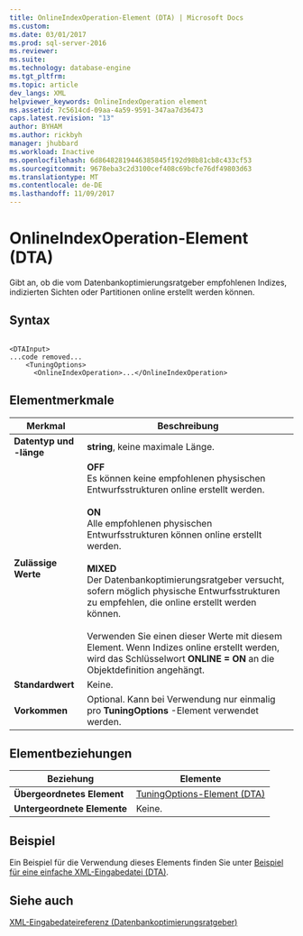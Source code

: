 ```yaml
---
title: OnlineIndexOperation-Element (DTA) | Microsoft Docs
ms.custom: 
ms.date: 03/01/2017
ms.prod: sql-server-2016
ms.reviewer: 
ms.suite: 
ms.technology: database-engine
ms.tgt_pltfrm: 
ms.topic: article
dev_langs: XML
helpviewer_keywords: OnlineIndexOperation element
ms.assetid: 7c5614cd-09aa-4a59-9591-347aa7d36473
caps.latest.revision: "13"
author: BYHAM
ms.author: rickbyh
manager: jhubbard
ms.workload: Inactive
ms.openlocfilehash: 6d86482819446385845f192d98b81cb8c433cf53
ms.sourcegitcommit: 9678eba3c2d3100cef408c69bcfe76df49803d63
ms.translationtype: MT
ms.contentlocale: de-DE
ms.lasthandoff: 11/09/2017
---
```

# <a name="onlineindexoperation-element-dta"></a>OnlineIndexOperation-Element (DTA)
  Gibt an, ob die vom Datenbankoptimierungsratgeber empfohlenen Indizes, indizierten Sichten oder Partitionen online erstellt werden können.  
  
## <a name="syntax"></a>Syntax  
  
```  
  
<DTAInput>  
...code removed...  
    <TuningOptions>  
      <OnlineIndexOperation>...</OnlineIndexOperation>  
```  
  
## <a name="element-characteristics"></a>Elementmerkmale  
  
|Merkmal|Beschreibung|  
|--------------------|-----------------|  
|**Datentyp und -länge**|**string**, keine maximale Länge.|  
|**Zulässige Werte**|**OFF**<br /> Es können keine empfohlenen physischen Entwurfsstrukturen online erstellt werden.<br /><br /> **ON**<br /> Alle empfohlenen physischen Entwurfsstrukturen können online erstellt werden.<br /><br /> **MIXED**<br /> Der Datenbankoptimierungsratgeber versucht, sofern möglich physische Entwurfsstrukturen zu empfehlen, die online erstellt werden können.<br /><br /> Verwenden Sie einen dieser Werte mit diesem Element. Wenn Indizes online erstellt werden, wird das Schlüsselwort **ONLINE = ON** an die Objektdefinition angehängt.|  
|**Standardwert**|Keine.|  
|**Vorkommen**|Optional. Kann bei Verwendung nur einmalig pro **TuningOptions** -Element verwendet werden.|  
  
## <a name="element-relationships"></a>Elementbeziehungen  
  
|Beziehung|Elemente|  
|------------------|--------------|  
|**Übergeordnetes Element**|[TuningOptions-Element &#40;DTA&#41;](../../tools/dta/tuningoptions-element-dta.md)|  
|**Untergeordnete Elemente**|Keine.|  
  
## <a name="example"></a>Beispiel  
 Ein Beispiel für die Verwendung dieses Elements finden Sie unter [Beispiel für eine einfache XML-Eingabedatei &#40;DTA&#41;](../../tools/dta/simple-xml-input-file-sample-dta.md).  
  
## <a name="see-also"></a>Siehe auch  
 [XML-Eingabedateireferenz &#40;Datenbankoptimierungsratgeber&#41;](../../tools/dta/xml-input-file-reference-database-engine-tuning-advisor.md)  
  
  
